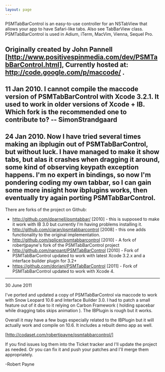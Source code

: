 ```yaml
---
layout: page
---
```


PSMTabBarControl is an easy-to-use controller for an NSTabView that allows your app to have Safari-like tabs. Also see TabBarView class. PSMTabBarControl is used in Adium, iTerm, M<nowiki/>acVim, Vienna, Sequel Pro.

Originally created by John Pannell [http://www.positivespinmedia.com/dev/PSMTabBarControl.html], Currently hosted at: http://code.google.com/p/maccode/ .
----
11 Jan 2010. I cannot compile the maccode version of PSMTabBarControl with Xcode 3.2.1. It used to work in older versions of Xcode + IB. Which fork is the recommended one to contribute to? -- SimonStrandgaard
----
24 Jan 2010. Now I have tried several times making an ibplugin out of PSMTabBarControl, but without luck. I have managed to make it show tabs, but alas it crashes when dragging it around, some kind of observing keypath exception happens. I'm no expert in bindings, so now I'm pondering coding my own tabbar, so I can gain some more insight how ibplugins works, then eventually try again porting PSMTabBarControl.
----
There are forks of the project on Github:

* http://github.com/dparnell/psmtabbar/ [2010] - this is supposed to make it work with IB 3.0 but currently I'm having problems installing it.
* http://github.com/ciaran/psmtabbarcontrol [2008] - this one adds functionality to the original implementation.
* http://github.com/splicer/psmtabbarcontrol [2010] - A fork of robertjpayne's fork of the PSMTabBarControl project 
* http://github.com/nanoant/PSMTabBarControl [2010] - Fork of PSMTabBarControl updated to work with latest Xcode 3.2.x and a interface builder plugin for 3.2+ 
* https://github.com/dorianj/PSMTabBarControl [2011] - Fork of PSMTabBarControl updated to work with Xcode 4.

----
30 June 2011

I've ported and updated a copy of PSMTabBarControl via maccode to work with Snow Leopard 10.6 and Interface Builder 3.0. I had to patch a small feature out of it due to it relying on Carbon Framework ( holding spacebar while dragging tabs skips animation ). The IBPlugin is rough but it works.

Overall it may have a few bugs especially related to the IBPlugin but it will actually work and compile on 10.6. It includes a rebuilt demo app as well.

[http://codaset.com/robertjpayne/psmtabbarcontrol/]

If you find issues log them into the Ticket tracker and I'll update the project as needed. Or you can fix it and push your patches and I'll merge them appropriately.

-Robert Payne
